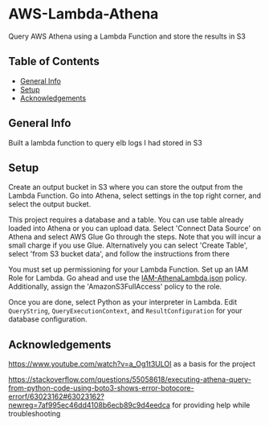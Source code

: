 # AWS-Lambda-Athena

Query AWS Athena using a Lambda Function and store the results in S3

## Table of Contents
* [General Info](#general-info)
* [Setup](#setup)
* [Acknowledgements](#acknowledgements)

## General Info

Built a lambda function to query elb logs I had stored in S3

## Setup

Create an output bucket in S3 where you can store the output from the Lambda Function.
Go into Athena, select settings in the top right corner, and select the output bucket.

This project requires a database and a table.
You can use table already loaded into Athena or you can upload data.
Select 'Connect Data Source' on Athena and select AWS Glue
Go through the steps. Note that you will incur a small charge if you use Glue.
Alternatively you can select 'Create Table', select 'from S3 bucket data', and follow the instructions from there

You must set up permissioning for your Lambda Function.
Set up an IAM Role for Lambda. 
Go ahead and use the [IAM-AthenaLambda.json](https://github.com/GitRubin1/AWS-Lambda-Athena/blob/main/IAM-AthenaLambda.json) policy.
Additionally, assign the 'AmazonS3FullAccess' policy to the role. 

Once you are done, select Python as your interpreter in Lambda.
Edit `QueryString`, `QueryExecutionContext`, and `ResultConfiguration` for your database configuration.

## Acknowledgements

https://www.youtube.com/watch?v=a_Og1t3ULOI as a basis for the project

https://stackoverflow.com/questions/55058618/executing-athena-query-from-python-code-using-boto3-shows-error-botocore-errorf/63023162#63023162?newreg=7af995ec46dd4108b6ecb89c9d4eedca for providing help while troubleshooting

